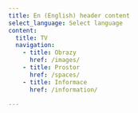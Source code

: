 ```yaml
---
title: En (English) header content
select_language: Select language
content:
  title: TV
  navigation:
    - title: Obrazy
      href: /images/
    - title: Prostor
      href: /spaces/
    - title: Informace
      href: /information/

---
```

